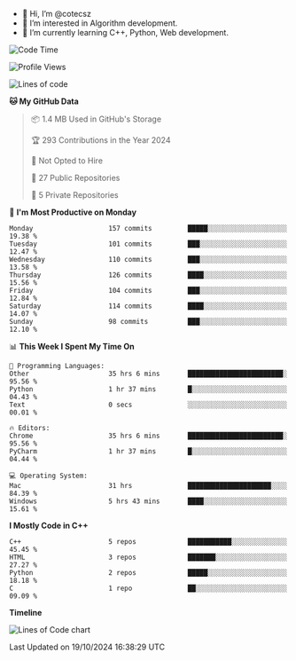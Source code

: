- 👋 Hi, I’m @cotecsz
- 👀 I’m interested in Algorithm development.
- 🌱 I’m currently learning C++, Python, Web development.

<!---
cotecsz/cotecsz is a ✨ special ✨ repository because its `README.md` (this file) appears on your GitHub profile.
You can click the Preview link to take a look at your changes.
--->

<!--START_SECTION:waka-->
![Code Time](http://img.shields.io/badge/Code%20Time-1%2C853%20hrs%207%20mins-blue)

![Profile Views](http://img.shields.io/badge/Profile%20Views-0-blue)

![Lines of code](https://img.shields.io/badge/From%20Hello%20World%20I%27ve%20Written-1.2%20million%20lines%20of%20code-blue)

**🐱 My GitHub Data** 

> 📦 1.4 MB Used in GitHub's Storage 
 > 
> 🏆 293 Contributions in the Year 2024
 > 
> 🚫 Not Opted to Hire
 > 
> 📜 27 Public Repositories 
 > 
> 🔑 5 Private Repositories 
 > 
📅 **I'm Most Productive on Monday** 

```text
Monday                   157 commits         █████░░░░░░░░░░░░░░░░░░░░   19.38 % 
Tuesday                  101 commits         ███░░░░░░░░░░░░░░░░░░░░░░   12.47 % 
Wednesday                110 commits         ███░░░░░░░░░░░░░░░░░░░░░░   13.58 % 
Thursday                 126 commits         ████░░░░░░░░░░░░░░░░░░░░░   15.56 % 
Friday                   104 commits         ███░░░░░░░░░░░░░░░░░░░░░░   12.84 % 
Saturday                 114 commits         ████░░░░░░░░░░░░░░░░░░░░░   14.07 % 
Sunday                   98 commits          ███░░░░░░░░░░░░░░░░░░░░░░   12.10 % 
```


📊 **This Week I Spent My Time On** 

```text
💬 Programming Languages: 
Other                    35 hrs 6 mins       ████████████████████████░   95.56 % 
Python                   1 hr 37 mins        █░░░░░░░░░░░░░░░░░░░░░░░░   04.43 % 
Text                     0 secs              ░░░░░░░░░░░░░░░░░░░░░░░░░   00.01 % 

🔥 Editors: 
Chrome                   35 hrs 6 mins       ████████████████████████░   95.56 % 
PyCharm                  1 hr 37 mins        █░░░░░░░░░░░░░░░░░░░░░░░░   04.44 % 

💻 Operating System: 
Mac                      31 hrs              █████████████████████░░░░   84.39 % 
Windows                  5 hrs 43 mins       ████░░░░░░░░░░░░░░░░░░░░░   15.61 % 
```

**I Mostly Code in C++** 

```text
C++                      5 repos             ███████████░░░░░░░░░░░░░░   45.45 % 
HTML                     3 repos             ███████░░░░░░░░░░░░░░░░░░   27.27 % 
Python                   2 repos             █████░░░░░░░░░░░░░░░░░░░░   18.18 % 
C                        1 repo              ██░░░░░░░░░░░░░░░░░░░░░░░   09.09 % 
```



**Timeline**

![Lines of Code chart](https://raw.githubusercontent.com/cotecsz/cotecsz/master/assets/bar_graph.png)


 Last Updated on 19/10/2024 16:38:29 UTC
<!--END_SECTION:waka-->
